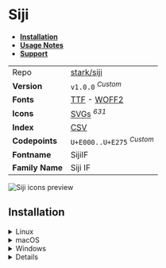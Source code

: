 # Siji

- [**Installation**](#installation)
- [**Usage Notes**](#usage-notes)
- [**Support**](#support)

|                 |                                                                                                                                                                         |
| :-------------- | ----------------------------------------------------------------------------------------------------------------------------------------------------------------------- |
| Repo            | [stark/siji](https://github.com/stark/siji)                                                                                                                             |
| **Version**     | `v1.0.0` <sup>_Custom_</sup>                                                                                                                                            |
| **Fonts**       | [TTF](https://raw.githubusercontent.com/iconicFonts/if/main/fonts/TTF/Siji.ttf) - [WOFF2](https://raw.githubusercontent.com/iconicFonts/if/main/fonts/WOFF2/Siji.woff2) |
| **Icons**       | [SVGs](https://github.com/iconicFonts/if/tree/main/packs/Siji/svgs) <sup>_631_</sup>                                                                                    |
| **Index**       | [CSV](https://github.com/iconicFonts/if/blob/main/indices/Siji.csv)                                                                                                     |
| **Codepoints**  | `U+E000..U+E275` <sup>_Custom_</sup>                                                                                                                                    |
| **Fontname**    | SijiIF                                                                                                                                                                  |
| **Family Name** | Siji IF                                                                                                                                                                 |

<picture>
  <source media="(prefers-color-scheme: dark)" srcset="https://raw.githubusercontent.com/iconicFonts/if/main/imgs/Siji_dark.png">
  <img alt="Siji icons preview" src="https://raw.githubusercontent.com/iconicFonts/if/main/imgs/Siji_light.png">
</picture>

## Installation

<details>

<summary>Linux</summary>

```sh
curl -o ~/.local/share/fonts/Siji.ttf https://raw.githubusercontent.com/iconicFonts/if/main/fonts/TTF/Siji.ttf
```

Refresh font cache:

```sh
fc-cache -f ~/.local/share/fonts
```

</details>

<details>

<summary>macOS</summary>

```sh
curl -o ~/Library/Fonts/Siji.ttf https://raw.githubusercontent.com/iconicFonts/if/main/fonts/TTF/Siji.ttf
```

</details>

<details>

<summary>Windows</summary>

```sh
curl -o C:\Windows\Fonts\Siji.ttf https://raw.githubusercontent.com/iconicFonts/if/main/fonts/TTF/Siji.ttf
```

</details>

<details>

## Usage Notes

> [!NOTE] > **Siji** font is standalone and has its own [codepoints](https://github.com/iconicFonts/if/blob/main/indices/Siji.csv), which are different from those in the [IF](https://github.com/iconicFonts/if/blob/main/indices/if.csv) font[^1].

> [!IMPORTANT]  
> The [codepoints](https://github.com/iconicFonts/if/blob/main/indices/Siji.csv) for the **Siji** font remain unchanged and will not alter in the future, ensuring that you can use the font safely even when new versions are released.

## Support

If you've found this project helpful, a little love goes a long way. Give it a :star: or share it around.

[^1]: The first glyph for the **Siji** font starts from codepoint `E000`, while for the **iPack** font, it starts from `F1E2B`.
